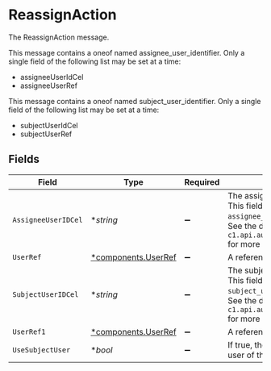 # ReassignAction

The ReassignAction message.

This message contains a oneof named assignee_user_identifier. Only a single field of the following list may be set at a time:
  - assigneeUserIdCel
  - assigneeUserRef


This message contains a oneof named subject_user_identifier. Only a single field of the following list may be set at a time:
  - subjectUserIdCel
  - subjectUserRef



## Fields

| Field                                                                                                                                                                       | Type                                                                                                                                                                        | Required                                                                                                                                                                    | Description                                                                                                                                                                 |
| --------------------------------------------------------------------------------------------------------------------------------------------------------------------------- | --------------------------------------------------------------------------------------------------------------------------------------------------------------------------- | --------------------------------------------------------------------------------------------------------------------------------------------------------------------------- | --------------------------------------------------------------------------------------------------------------------------------------------------------------------------- |
| `AssigneeUserIDCel`                                                                                                                                                         | **string*                                                                                                                                                                   | :heavy_minus_sign:                                                                                                                                                          | The assigneeUserIdCel field.<br/>This field is part of the `assignee_user_identifier` oneof.<br/>See the documentation for `c1.api.automations.v1.ReassignAction` for more details. |
| `UserRef`                                                                                                                                                                   | [*components.UserRef](../../models/components/userref.md)                                                                                                                   | :heavy_minus_sign:                                                                                                                                                          | A reference to a user.                                                                                                                                                      |
| `SubjectUserIDCel`                                                                                                                                                          | **string*                                                                                                                                                                   | :heavy_minus_sign:                                                                                                                                                          | The subjectUserIdCel field.<br/>This field is part of the `subject_user_identifier` oneof.<br/>See the documentation for `c1.api.automations.v1.ReassignAction` for more details. |
| `UserRef1`                                                                                                                                                                  | [*components.UserRef](../../models/components/userref.md)                                                                                                                   | :heavy_minus_sign:                                                                                                                                                          | A reference to a user.                                                                                                                                                      |
| `UseSubjectUser`                                                                                                                                                            | **bool*                                                                                                                                                                     | :heavy_minus_sign:                                                                                                                                                          | If true, the step will use the subject user of the automation as the subject.                                                                                               |